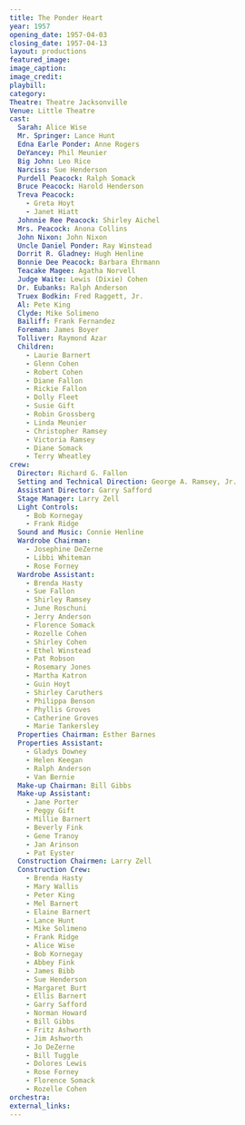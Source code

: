 ```yaml
---
title: The Ponder Heart
year: 1957
opening_date: 1957-04-03
closing_date: 1957-04-13
layout: productions
featured_image: 
image_caption:
image_credit:
playbill: 
category: 
Theatre: Theatre Jacksonville
Venue: Little Theatre
cast:
  Sarah: Alice Wise
  Mr. Springer: Lance Hunt
  Edna Earle Ponder: Anne Rogers
  DeYancey: Phil Meunier
  Big John: Leo Rice
  Narciss: Sue Henderson
  Purdell Peacock: Ralph Somack
  Bruce Peacock: Harold Henderson
  Treva Peacock: 
    - Greta Hoyt
    - Janet Hiatt
  Johnnie Ree Peacock: Shirley Aichel
  Mrs. Peacock: Anona Collins
  John Nixon: John Nixon
  Uncle Daniel Ponder: Ray Winstead
  Dorrit R. Gladney: Hugh Henline
  Bonnie Dee Peacock: Barbara Ehrmann
  Teacake Magee: Agatha Norvell
  Judge Waite: Lewis (Dixie) Cohen
  Dr. Eubanks: Ralph Anderson
  Truex Bodkin: Fred Raggett, Jr.
  Al: Pete King
  Clyde: Mike Solimeno
  Bailiff: Frank Fernandez
  Foreman: James Boyer
  Tolliver: Raymond Azar
  Children:
    - Laurie Barnert
    - Glenn Cohen
    - Robert Cohen
    - Diane Fallon
    - Rickie Fallon
    - Dolly Fleet
    - Susie Gift
    - Robin Grossberg
    - Linda Meunier
    - Christopher Ramsey
    - Victoria Ramsey
    - Diane Somack
    - Terry Wheatley
crew:
  Director: Richard G. Fallon
  Setting and Technical Direction: George A. Ramsey, Jr.
  Assistant Director: Garry Safford
  Stage Manager: Larry Zell
  Light Controls:
    - Bob Kornegay
    - Frank Ridge
  Sound and Music: Connie Henline
  Wardrobe Chairman:
    - Josephine DeZerne
    - Libbi Whiteman
    - Rose Forney
  Wardrobe Assistant:
    - Brenda Hasty
    - Sue Fallon
    - Shirley Ramsey
    - June Roschuni
    - Jerry Anderson
    - Florence Somack
    - Rozelle Cohen
    - Shirley Cohen
    - Ethel Winstead
    - Pat Robson
    - Rosemary Jones
    - Martha Katron
    - Guin Hoyt
    - Shirley Caruthers
    - Philippa Benson
    - Phyllis Groves
    - Catherine Groves
    - Marie Tankersley
  Properties Chairman: Esther Barnes
  Properties Assistant:
    - Gladys Downey
    - Helen Keegan
    - Ralph Anderson
    - Van Bernie
  Make-up Chairman: Bill Gibbs
  Make-up Assistant:
    - Jane Porter
    - Peggy Gift
    - Millie Barnert
    - Beverly Fink
    - Gene Tranoy
    - Jan Arinson
    - Pat Eyster
  Construction Chairmen: Larry Zell
  Construction Crew:
    - Brenda Hasty
    - Mary Wallis
    - Peter King
    - Mel Barnert
    - Elaine Barnert
    - Lance Hunt
    - Mike Solimeno
    - Frank Ridge
    - Alice Wise
    - Bob Kornegay
    - Abbey Fink
    - James Bibb
    - Sue Henderson
    - Margaret Burt
    - Ellis Barnert
    - Garry Safford
    - Norman Howard
    - Bill Gibbs
    - Fritz Ashworth
    - Jim Ashworth
    - Jo DeZerne
    - Bill Tuggle
    - Dolores Lewis
    - Rose Forney
    - Florence Somack
    - Rozelle Cohen
orchestra:
external_links:
---
```


